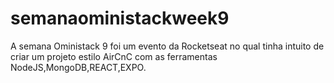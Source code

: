 # semanaoministackweek9
A semana Oministack 9 foi um evento da Rocketseat no qual tinha intuito de criar um projeto estilo AirCnC com as ferramentas NodeJS,MongoDB,REACT,EXPO.
